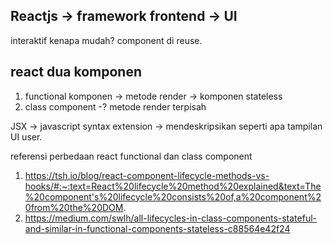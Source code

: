 ## Reactjs -> framework frontend -> UI

interaktif 
kenapa mudah? component di reuse.

## react dua komponen
1. functional komponen -> metode render -> komponen stateless
2. class component -? metode render terpisah

JSX -> javascript syntax extension -> mendeskripsikan seperti apa tampilan UI user.

referensi perbedaan react functional dan class component
1. https://tsh.io/blog/react-component-lifecycle-methods-vs-hooks/#:~:text=React%20lifecycle%20method%20explained&text=The%20component's%20lifecycle%20consists%20of,a%20component%20from%20the%20DOM.
2. https://medium.com/swlh/all-lifecycles-in-class-components-stateful-and-similar-in-functional-components-stateless-c88564e42f24